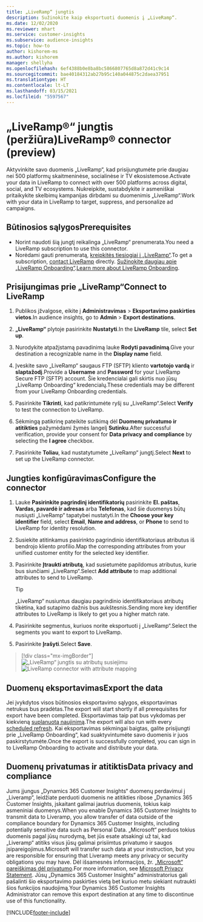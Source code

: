 ```yaml
---
title: „LiveRamp“ jungtis
description: Sužinokite kaip eksportuoti duomenis į „LiveRamp“.
ms.date: 12/02/2020
ms.reviewer: mhart
ms.service: customer-insights
ms.subservice: audience-insights
ms.topic: how-to
author: kishorem-ms
ms.author: kishorem
manager: shellyha
ms.openlocfilehash: 6ef4388b0e8ba8bc5866807765d8a872d41c9c14
ms.sourcegitcommit: bae40184312ab27b95c140a044875c2daea37951
ms.translationtype: HT
ms.contentlocale: lt-LT
ms.lasthandoff: 03/15/2021
ms.locfileid: "5597567"
---
```

# <a name="liverampreg-connector-preview"></a><span data-ttu-id="4a4a3-103">„LiveRamp&reg;“ jungtis (peržiūra)</span><span class="sxs-lookup"><span data-stu-id="4a4a3-103">LiveRamp&reg; connector (preview)</span></span>

<span data-ttu-id="4a4a3-104">Aktyvinkite savo duomenis „LiveRamp“, kad prisijungtumėte prie daugiau nei 500 platformų skaitmeninėse, socialinėse ir TV ekosistemose.</span><span class="sxs-lookup"><span data-stu-id="4a4a3-104">Activate your data in LiveRamp to connect with over 500 platforms across digital, social, and TV ecosystems.</span></span> <span data-ttu-id="4a4a3-105">Nukreipkite, sustabdykite ir asmeniškai pritaikykite skelbimų kampanijas dirbdami su duomenimis „LiveRamp“.</span><span class="sxs-lookup"><span data-stu-id="4a4a3-105">Work with your data in LiveRamp to target, suppress, and personalize ad campaigns.</span></span>

## <a name="prerequisites"></a><span data-ttu-id="4a4a3-106">Būtinosios sąlygos</span><span class="sxs-lookup"><span data-stu-id="4a4a3-106">Prerequisites</span></span>

- <span data-ttu-id="4a4a3-107">Norint naudoti šią jungtį reikalinga „LiveRamp“ prenumerata.</span><span class="sxs-lookup"><span data-stu-id="4a4a3-107">You need a LiveRamp subscription to use this connector.</span></span>
- <span data-ttu-id="4a4a3-108">Norėdami gauti prenumeratą, [kreipkitės tiesiogiai į „LiveRamp“](https://liveramp.com/contact/).</span><span class="sxs-lookup"><span data-stu-id="4a4a3-108">To get a subscription, [contact LiveRamp](https://liveramp.com/contact/) directly.</span></span> <span data-ttu-id="4a4a3-109">[Sužinokite daugiau apie „LiveRamp Onboarding“](https://liveramp.com/our-platform/data-onboarding/).</span><span class="sxs-lookup"><span data-stu-id="4a4a3-109">[Learn more about LiveRamp Onboarding](https://liveramp.com/our-platform/data-onboarding/).</span></span>

## <a name="connect-to-liveramp"></a><span data-ttu-id="4a4a3-110">Prisijungimas prie „LiveRamp“</span><span class="sxs-lookup"><span data-stu-id="4a4a3-110">Connect to LiveRamp</span></span>

1. <span data-ttu-id="4a4a3-111">Publikos įžvalgose, eikite į **Administravimas** > **Eksportavimo paskirties vietos**.</span><span class="sxs-lookup"><span data-stu-id="4a4a3-111">In audience insights, go to **Admin** > **Export destinations**.</span></span>

1. <span data-ttu-id="4a4a3-112">**„LiveRamp“** plytoje pasirinkite **Nustatyti**.</span><span class="sxs-lookup"><span data-stu-id="4a4a3-112">In the **LiveRamp** tile, select **Set up**.</span></span>

1. <span data-ttu-id="4a4a3-113">Nurodykite atpažįstamą pavadinimą lauke **Rodyti pavadinimą**.</span><span class="sxs-lookup"><span data-stu-id="4a4a3-113">Give your destination a recognizable name in the **Display name** field.</span></span>

1. <span data-ttu-id="4a4a3-114">Įveskite savo „LiveRamp“ saugaus FTP (SFTP) kliento **vartotojo vardą** ir **slaptažodį**.</span><span class="sxs-lookup"><span data-stu-id="4a4a3-114">Provide a **Username** and **Password** for your LiveRamp Secure FTP (SFTP) account.</span></span>
<span data-ttu-id="4a4a3-115">Šie kredencialai gali skirtis nuo jūsų „LiveRamp Onboarding“ kredencialų.</span><span class="sxs-lookup"><span data-stu-id="4a4a3-115">These credentials may be different from your LiveRamp Onboarding credentials.</span></span>

1. <span data-ttu-id="4a4a3-116">Pasirinkite **Tikrinti**, kad patikrintumėte ryšį su „LiveRamp“.</span><span class="sxs-lookup"><span data-stu-id="4a4a3-116">Select **Verify** to test the connection to LiveRamp.</span></span>

1. <span data-ttu-id="4a4a3-117">Sėkmingą patikrinę pateikite sutikimą dėl **Duomenų privatumo ir atitikties** pažymėdami žymės langelį **Sutinku**.</span><span class="sxs-lookup"><span data-stu-id="4a4a3-117">After successful verification, provide your consent for **Data privacy and compliance** by selecting the **I agree** checkbox.</span></span>

1. <span data-ttu-id="4a4a3-118">Pasirinkite **Toliau**, kad nustatytumėte „LiveRamp“ jungtį.</span><span class="sxs-lookup"><span data-stu-id="4a4a3-118">Select **Next** to set up the LiveRamp connector.</span></span>

## <a name="configure-the-connector"></a><span data-ttu-id="4a4a3-119">Jungties konfigūravimas</span><span class="sxs-lookup"><span data-stu-id="4a4a3-119">Configure the connector</span></span>

1. <span data-ttu-id="4a4a3-120">Lauke **Pasirinkite pagrindinį identifikatorių** pasirinkite **El. paštas**, **Vardas, pavardė ir adresas** arba **Telefonas**, kad šie duomenys būtų nusiųsti „LiveRamp“ tapatybei nustatyti.</span><span class="sxs-lookup"><span data-stu-id="4a4a3-120">In the **Choose your key identifier** field, select **Email**,  **Name and address**, or **Phone** to send to LiveRamp for identity resolution.</span></span>

1. <span data-ttu-id="4a4a3-121">Susiekite atitinkamus pasirinkto pagrindinio identifikatoriaus atributus iš bendrojo kliento profilio.</span><span class="sxs-lookup"><span data-stu-id="4a4a3-121">Map the corresponding attributes from your unified customer entity for the selected key identifier.</span></span>

1. <span data-ttu-id="4a4a3-122">Pasirinkite **Įtraukti atributą**, kad susietumėte papildomus atributus, kurie bus siunčiami „LiveRamp“.</span><span class="sxs-lookup"><span data-stu-id="4a4a3-122">Select **Add attribute** to map additional attributes to send to LiveRamp.</span></span>

   > [!TIP]
   > <span data-ttu-id="4a4a3-123">„LiveRamp“ nusiuntus daugiau pagrindinio identifikatoriaus atributų tikėtina, kad sutapimo dažnis bus aukštesnis.</span><span class="sxs-lookup"><span data-stu-id="4a4a3-123">Sending more key identifier attributes to LiveRamp is likely to get you a higher match rate.</span></span>

1. <span data-ttu-id="4a4a3-124">Pasirinkite segmentus, kuriuos norite eksportuoti į „LiveRamp“.</span><span class="sxs-lookup"><span data-stu-id="4a4a3-124">Select the segments you want to export to LiveRamp.</span></span>

1. <span data-ttu-id="4a4a3-125">Pasirinkite **Įrašyti**.</span><span class="sxs-lookup"><span data-stu-id="4a4a3-125">Select **Save**.</span></span>

> [!div class="mx-imgBorder"]
> <span data-ttu-id="4a4a3-126">![„LiveRamp“ jungtis su atributų susiejimu](media/export-liveramp-segments.png "„LiveRamp“ jungtis su atributų susiejimu")</span><span class="sxs-lookup"><span data-stu-id="4a4a3-126">![LiveRamp connector with attribute mapping](media/export-liveramp-segments.png "LiveRamp connector with attribute mapping")</span></span>

## <a name="export-the-data"></a><span data-ttu-id="4a4a3-127">Duomenų eksportavimas</span><span class="sxs-lookup"><span data-stu-id="4a4a3-127">Export the data</span></span>

<span data-ttu-id="4a4a3-128">Jei įvykdytos visos būtinosios eksportavimo sąlygos, eksportavimas netrukus bus pradėtas.</span><span class="sxs-lookup"><span data-stu-id="4a4a3-128">The export will start shortly if all prerequisites for export have been completed.</span></span> <span data-ttu-id="4a4a3-129">Eksportavimas taip pat bus vykdomas per kiekvieną [suplanuotą naujinimą](system.md#schedule-tab).</span><span class="sxs-lookup"><span data-stu-id="4a4a3-129">The export will also run with every [scheduled refresh](system.md#schedule-tab).</span></span>
<span data-ttu-id="4a4a3-130">Kai eksportavimas sėkmingai baigtas, galite prisijungti prie „LiveRamp Onboarding“, kad suaktyvintumėte savo duomenis ir juos paskirstytumėte.</span><span class="sxs-lookup"><span data-stu-id="4a4a3-130">Once the export is successfully completed, you can sign in to LiveRamp Onboarding to activate and distribute your data.</span></span>

## <a name="data-privacy-and-compliance"></a><span data-ttu-id="4a4a3-131">Duomenų privatumas ir atitiktis</span><span class="sxs-lookup"><span data-stu-id="4a4a3-131">Data privacy and compliance</span></span>

<span data-ttu-id="4a4a3-132">Jums įjungus „Dynamics 365 Customer Insights“ duomenų perdavimui į „Liveramp“, leidžiate perduoti duomenis ne atitikties ribose „Dynamics 365 Customer Insights, įskaitant galimai jautrius duomenis, tokius kaip asmeniniai duomenys.</span><span class="sxs-lookup"><span data-stu-id="4a4a3-132">When you enable Dynamics 365 Customer Insights to transmit data to Liveramp, you allow transfer of data outside of the compliance boundary for Dynamics 365 Customer Insights, including potentially sensitive data such as Personal Data.</span></span> <span data-ttu-id="4a4a3-133">„Microsoft“ perduos tokius duomenis pagal jūsų nurodymą, bet jūs esate atsakingi už tai, kad „Liveramp“ atitiks visus jūsų galimai prisiimtus privatumo ir saugos įsipareigojimus.</span><span class="sxs-lookup"><span data-stu-id="4a4a3-133">Microsoft will transfer such data at your instruction, but you are responsible for ensuring that Liveramp meets any privacy or security obligations you may have.</span></span> <span data-ttu-id="4a4a3-134">Dėl išsamesnės informacijos, žr. [„Microsoft“ pareiškimas dėl privatumo](https://go.microsoft.com/fwlink/?linkid=396732).</span><span class="sxs-lookup"><span data-stu-id="4a4a3-134">For more information, see [Microsoft Privacy Statement](https://go.microsoft.com/fwlink/?linkid=396732).</span></span>
<span data-ttu-id="4a4a3-135">Jūsų „Dynamics 365 Customer Insights“ administratorius gali pašalinti šio eksportavimo paskirties vietą bet kuriuo metu siekiant nutraukti šios funkcijos naudojimą.</span><span class="sxs-lookup"><span data-stu-id="4a4a3-135">Your Dynamics 365 Customer Insights Administrator can remove this export destination at any time to discontinue use of this functionality.</span></span>

[!INCLUDE[footer-include](../includes/footer-banner.md)]